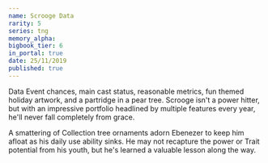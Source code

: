 ```yaml
---
name: Scrooge Data
rarity: 5
series: tng
memory_alpha:
bigbook_tier: 6
in_portal: true
date: 25/11/2019
published: true
---
```


Data Event chances, main cast status, reasonable metrics, fun themed holiday artwork, and a partridge in a pear tree. Scrooge isn't a power hitter, but with an impressive portfolio headlined by multiple features every year, he'll never fall completely from grace.

A smattering of Collection tree ornaments adorn Ebenezer to keep him afloat as his daily use ability sinks. He may not recapture the power or Trait potential from his youth, but he's learned a valuable lesson along the way.
